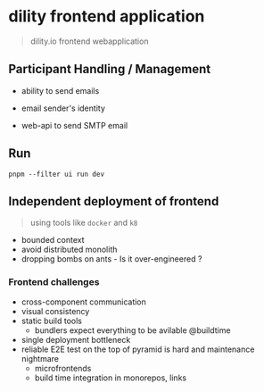 # dility frontend application

> dility.io frontend webapplication

## Participant Handling / Management

- ability to send emails

- email sender's identity
- web-api to send SMTP email

## Run


```
pnpm --filter ui run dev
```


## Independent deployment of frontend

> using tools like `docker` and `k8`

- bounded context
- avoid distributed monolith
- dropping bombs on ants - Is it over-engineered ?

### Frontend challenges

- cross-component communication
- visual consistency
- static build tools
  - bundlers expect everything to be avilable @buildtime
- single deployment bottleneck
- reliable E2E test on the top of pyramid is hard and maintenance nightmare
  - microfrontends
  - build time integration in monorepos, links 

